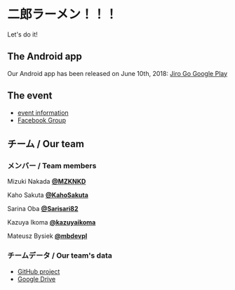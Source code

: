 # 二郎ラーメン！！！

Let's do it!

## The Android app

Our Android app has been released on June 10th, 2018:
[Jiro Go Google Play](https://play.google.com/store/apps/details?id=com.jirogo.kazuya.jiro)

## The event

* [event information](https://supporterzcolab.com/event/374/)
* [Facebook Group](https://www.facebook.com/groups/245470969342834/)

## チーム / Our team

### メンバー / Team members

Mizuki Nakada [**@MZKNKD**](https://github.com/MZKNKD)

Kaho Sakuta [**@KahoSakuta**](https://github.com/KahoSakuta)

Sarina Oba [**@Sarisari82**](https://github.com/Sarisari82)

Kazuya Ikoma [**@kazuyaikoma**](https://github.com/kazuyaikoma)

Mateusz Bysiek [**@mbdevpl**](https://github.com/mbdevpl)

### チームデータ / Our team's data

* [GitHub project](https://github.com/mbdevpl/ramen-hackathon/projects/1)
* [Google Drive](https://drive.google.com/drive/folders/1Iftj5hex-k4M2V3BKiRzcVSQC1wwGNEh?usp=sharing)
